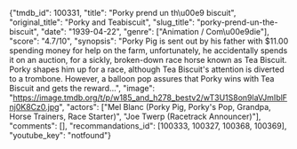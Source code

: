 {"tmdb_id": 100331, "title": "Porky prend un th\u00e9 biscuit", "original_title": "Porky and Teabiscuit", "slug_title": "porky-prend-un-the-biscuit", "date": "1939-04-22", "genre": ["Animation / Com\u00e9die"], "score": "4.7/10", "synopsis": "Porky Pig is sent out by his father with $11.00 spending money for help on the farm, unfortunately, he accidentally spends it on an auction, for a sickly, broken-down race horse known as Tea Biscuit. Porky shapes him up for a race, although Tea Biscuit's attention is diverted to a trombone. However, a balloon pop assures that Porky wins with Tea Biscuit and gets the reward...", "image": "https://image.tmdb.org/t/p/w185_and_h278_bestv2/wT3U1S8on9laVJmIblFnj0K8Cz0.jpg", "actors": ["Mel Blanc (Porky Pig, Porky's Pop, Grandpa, Horse Trainers, Race Starter)", "Joe Twerp (Racetrack Announcer)"], "comments": [], "recommandations_id": [100333, 100327, 100368, 100369], "youtube_key": "notfound"}